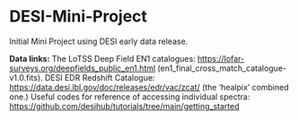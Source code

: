 # DESI-Mini-Project
Initial Mini Project using DESI early data release.

**Data links:**
The LoTSS Deep Field EN1 catalogues: https://lofar-surveys.org/deepfields_public_en1.html (en1_final_cross_match_catalogue-v1.0.fits).
DESI EDR Redshift Catalogue: https://data.desi.lbl.gov/doc/releases/edr/vac/zcat/ (the ‘healpix’ combined one.)
Useful codes for reference of accessing individual spectra: https://github.com/desihub/tutorials/tree/main/getting_started
